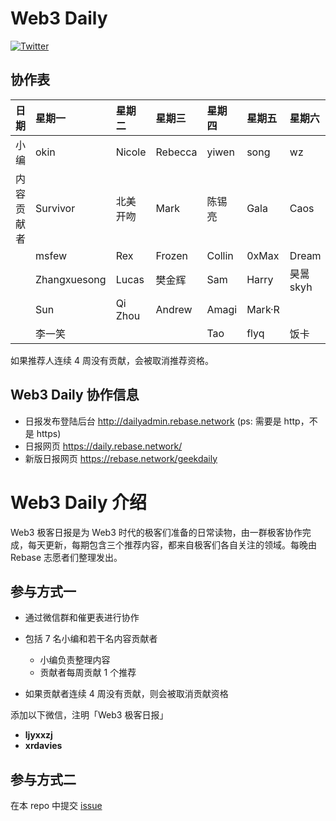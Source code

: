 # Web3 Daily

[![Twitter](https://img.shields.io/twitter/url?label=Rebase&url=https%3A%2F%2Ftwitter.com%2FRebaseCommunity)](https://twitter.com/RebaseCommunity)

## 协作表

|日期       | 星期一 | 星期二 | 星期三 | 星期四 | 星期五 | 星期六 | 星期日|
|:----     |:----|:----|:----|:----|:----|:----|:----|
|小编       | okin        | Nicole   | Rebecca  | yiwen     | song    | wz       | wz        |
|内容贡献者  | Survivor     | 北美开吻  | Mark     | 陈锡亮   | Gala    | Caos      | 张晓        |
|          | msfew         | Rex     | Frozen    | Collin  | 0xMax   | Dream    | Shooter    |
|          | Zhangxuesong | Lucas    | 樊金辉     | Sam     | Harry   | 昊暠 skyh | CyberOrange|
|          | Sun          | Qi Zhou  | Andrew     | Amagi   | Mark·R  |         | Aaron Chi  |
|          | 李一笑        |      |         |  Tao   |  flyq    |    饭卡         |   Zisu     |


如果推荐人连续 4 周没有贡献，会被取消推荐资格。

## Web3 Daily 协作信息
- 日报发布登陆后台 http://dailyadmin.rebase.network (ps: 需要是 http，不是 https)
- 日报网页 https://daily.rebase.network/
- 新版日报网页 https://rebase.network/geekdaily

  
# Web3 Daily 介绍

Web3 极客日报是为 Web3 时代的极客们准备的日常读物，由一群极客协作完成，每天更新，每期包含三个推荐内容，都来自极客们各自关注的领域。每晚由 Rebase 志愿者们整理发出。

## 参与方式一

- 通过微信群和催更表进行协作
- 包括 7 名小编和若干名内容贡献者
  - 小编负责整理内容
  - 贡献者每周贡献 1 个推荐

- 如果贡献者连续 4 周没有贡献，则会被取消贡献资格

添加以下微信，注明「Web3 极客日报」
- **ljyxxzj**
- **xrdavies**

## 参与方式二

在本 repo 中提交 [issue](https://github.com/rebase-network/web3daily/issues)
